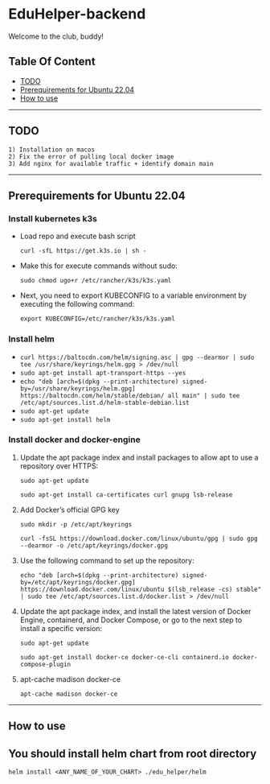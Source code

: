 # EduHelper-backend


Welcome to the club, buddy!


## Table Of Content

- [TODO](#todo)
- [Prerequirements for Ubuntu 22.04](#prerequirements-for-ubuntu-2204)
- [How to use](#how-to-use)

---

## TODO

    1) Installation on macos
    2) Fix the error of pulling local docker image
    3) Add nginx for available traffic + identify domain main

---

## Prerequirements for Ubuntu 22.04

### Install kubernetes k3s

- Load repo and execute bash script

    ```curl -sfL https://get.k3s.io | sh -```
   
- Make this for execute commands without sudo:

    ```sudo chmod ugo+r /etc/rancher/k3s/k3s.yaml```

- Next, you need to export KUBECONFIG to a variable environment by executing the following command: 

    ```export KUBECONFIG=/etc/rancher/k3s/k3s.yaml```

### Install helm

-
    ```curl https://baltocdn.com/helm/signing.asc | gpg --dearmor | sudo tee /usr/share/keyrings/helm.gpg > /dev/null```
-
    ```sudo apt-get install apt-transport-https --yes```
-
    ```echo "deb [arch=$(dpkg --print-architecture) signed-by=/usr/share/keyrings/helm.gpg] https://baltocdn.com/helm/stable/debian/ all main" | sudo tee /etc/apt/sources.list.d/helm-stable-debian.list```
-
    ```sudo apt-get update```
-
    ```sudo apt-get install helm```

### Install docker and docker-engine

1. Update the apt package index and install packages to allow apt to use a repository over HTTPS:

    ```sudo apt-get update```

    ```sudo apt-get install ca-certificates curl gnupg lsb-release```

2. Add Docker’s official GPG key

    ```sudo mkdir -p /etc/apt/keyrings```

    ```curl -fsSL https://download.docker.com/linux/ubuntu/gpg | sudo gpg --dearmor -o /etc/apt/keyrings/docker.gpg```

3. Use the following command to set up the repository:

    ```echo "deb [arch=$(dpkg --print-architecture) signed-by=/etc/apt/keyrings/docker.gpg] https://download.docker.com/linux/ubuntu $(lsb_release -cs) stable" | sudo tee /etc/apt/sources.list.d/docker.list > /dev/null```

4. Update the apt package index, and install the latest version of Docker Engine, containerd, and Docker Compose, 
   or go to the next step to install a specific version:

    ```sudo apt-get update```

    ```sudo apt-get install docker-ce docker-ce-cli containerd.io docker-compose-plugin```

5. apt-cache madison docker-ce

    ```apt-cache madison docker-ce```

---

## How to use

You should install helm chart from root directory
-
    helm install <ANY_NAME_OF_YOUR_CHART> ./edu_helper/helm
